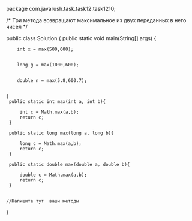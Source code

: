 package com.javarush.task.task12.task1210;

/* 
Три метода возвращают максимальное из двух переданных в него чисел
*/

public class Solution {
    public static void main(String[] args) {
        
        int x = max(500,600);
        
        
        long g = max(1000,600);
        
        
        double n = max(5.8,600.7);
        
        
    }
     public static int max(int a, int b){
         
         int c = Math.max(a,b);
         return c;
     }
    
     public static long max(long a, long b){
         
         long c = Math.max(a,b);
         return c;
     }
    
     public static double max(double a, double b){
         
         double c = Math.max(a,b);
         return c;
     }
    
    
    //Напишите тут  ваши методы
}
